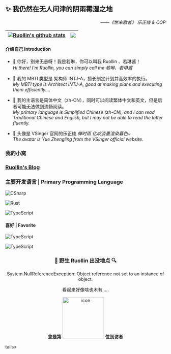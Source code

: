 ## ✨ 我仍然在无人问津的阴雨霉湿之地

<div align="right">

*——《世末歌者》 乐正绫 & COP*
</div>

| <a href="https://github.com/anuraghazra/github-readme-stats"><img align="center" src="https://github-readme-stats.vercel.app/api?username=Ruollin&show_icons=true&include_all_commits=true&theme=buefy&hide_border=true&count_private=true" alt="Ruollin's github stats" /></a> | <a href="https://github.com/anuraghazra/github-readme-stats"><img align="center" src="https://github-readme-stats.vercel.app/api/top-langs/?username=Ruollin&layout=compact&theme=buefy&hide_border=true" /></a> |
| ------------- | ------------- |

#### 介绍自己 Introduction

- 💬 你好，别来无恙呀！我是若琳，你可以叫我 Ruollin 、若琳酱！  
*Hi there! I'm Ruollin, you can simply call me 若琳、若琳酱*

- 🧝‍ 我的 MBTI 类型是 架构师 INTJ-A，擅长制定计划并高效率的执行。  
*My MBTI type is Architect INTJ-A, good at making plans and executing them efficiently....*

- 📰 我的主语言是简体中文（zh-CN），同时可以阅读繁体中文和英文，但是后者可能无法做到流畅阅读。  
*My primary language is Simplified Chinese (zh-CN), and I can read Traditional Chinese and English, but I may not be able to read the latter fluently.*

- 🎨 头像是 VSinger 官网的乐正绫 *蝉时雨 化成淡墨渲染暮色~*  
*The avatar is Yue Zhengling from the VSinger official website.*

### 我的小窝

### [Ruollin's Blog](https://ruollin.github.io)

### 主要开发语言 | Primary Programming Language

![CSharp](https://img.shields.io/badge/.NET-CSharp-green.svg?style=for-the-badge)

![Rust](https://img.shields.io/badge/Rust-Lang-red.svg?style=for-the-badge)

![TypeScript](https://img.shields.io/badge/Microsoft-TypeScript-blue.svg?style=for-the-badge)

#### 喜好 | Favorite

![TypeScript](https://img.shields.io/badge/VSinger-洛天依-66ccff.svg?style=for-the-badge)

![TypeScript](https://img.shields.io/badge/VSinger-乐正绫-ee0000.svg?style=for-the-badge)

<div align="center">

### 🔎 野生 Ruollin 出没地点 🔍

System.NullReferenceException: Object reference not set to an instance of object.

看起来好像啥也木有.....

**您是第** <img src="https://profile-counter.glitch.me/WForst_Breeze/count.svg" alt="icon" width="130px"> **位到访者**  
</div>tails>
